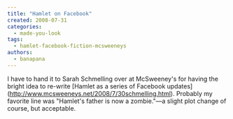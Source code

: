 ```yaml
---
title: "Hamlet on Facebook"
created: 2008-07-31
categories: 
  - made-you-look
tags: 
  - hamlet-facebook-fiction-mcsweeneys
authors: 
  - banapana
---
```


I have to hand it to Sarah Schmelling over at McSweeney's for having the bright idea to re-write \[Hamlet as a series of Facebook updates\](http://www.mcsweeneys.net/2008/7/30schmelling.html). Probably my favorite line was "Hamlet's father is now a zombie."—a slight plot change of course, but acceptable.
